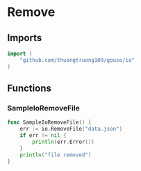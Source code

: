 # Remove

## Imports

```go
import (
	"github.com/thuongtruong109/gouse/io")
```
## Functions


### SampleIoRemoveFile

```go
func SampleIoRemoveFile() {
	err := io.RemoveFile("data.json")
	if err != nil {
		println(err.Error())
	}
	println("file removed")
}```
